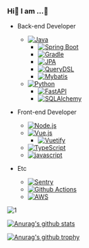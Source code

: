 ### Hi👋  I am ...🤔

- Back-end Developer
  - [![Java](https://img.shields.io/badge/Java-v17-darkred.svg?&logo=java)](https://www.java.com/)
    - [![Spring Boot](https://img.shields.io/badge/Spring%20Boot-v2.6-deepgreen.svg?&logo=spring)](https://spring.io/projects/spring-boot)
    - [![Gradle](https://img.shields.io/badge/Gradle-v7.4-darkblue.svg?&logo=gradle)](https://gradle.org/)
    - [![JPA](https://img.shields.io/badge/jpa-v2.6-deepgreen.svg?&logo=Spring)](https://spring.io/projects/spring-data-jpa)
    - [![QueryDSL](https://img.shields.io/badge/QueryDSL-v5.0-blue.svg?logo=querydsl)](https://querydsl.com/)
    - [![Mybatis](https://img.shields.io/badge/mybatis-v3.5-darkred.svg?&logo=mybatis)](https://mybatis.org/)
  - [![Python](https://img.shields.io/badge/python-v3.8-blue.svg?&logo=python)](https://docs.python.org/3.10/)
    - [![FastAPI](https://img.shields.io/badge/FastAPI-v0.73-teal.svg?logo=fastapi)](https://fastapi.tiangolo.com/)
    - [![SQLAlchemy](https://img.shields.io/badge/SQLAlchemy-v1.4-lightgray.svg?&logo=sqlalchemy)](https://docs.sqlalchemy.org/)
- Front-end Developer
  - [![Node.js](https://img.shields.io/badge/Node.js-v16-darkgreen.svg?logo=node.js)](https://nodejs.org/)
  - [![Vue.js](https://img.shields.io/badge/Vue.js-v2.6-deepgreen.svg?logo=vue.js)](https://kr.vuejs.org/v2/guide/index.html)
    - [![Vuetify](https://img.shields.io/badge/Vuetify-v2.6-blue.svg?logo=vuetify)](https://vuetifyjs.com/)
  - [![TypeScript](https://img.shields.io/badge/TypeScript-v4.5-blue.svg?logo=typescript)](https://www.typescriptlang.org/)
  - [![javascript](https://img.shields.io/badge/javascript-ESNext-orange.svg?logo=javascript)]()

- Etc
  - [![Sentry](https://img.shields.io/badge/Monitorning-Sentry-purple.svg?logo=sentry)](https://sentry.io/)
  - [![Github Actions](https://img.shields.io/badge/CI/CD-Github%20Actions-black.svg?logo=github)](https://github.com/features/actions)
  - [![AWS](https://img.shields.io/badge/Cloud-AWS-orange.svg?logo=aws)](https://aws.amazon.com/)

![1](https://github-readme-stats.vercel.app/api/top-langs/?username=bestheroz&theme=blue-green)

[![Anurag's github stats](https://github-readme-stats.vercel.app/api?username=bestheroz&theme=blue-green)](https://github.com/anuraghazra/github-readme-stats)

[![Anurag's github trophy](https://github-profile-trophy.vercel.app/?username=bestheroz&row=1)](https://github.com/ryo-ma/github-profile-trophy)



<!--
**bestheroz/bestheroz** is a ✨ _special_ ✨ repository because its `README.md` (this file) appears on your GitHub profile.

Here are some ideas to get you started:

- 🔭 I’m currently working on ...
- 🌱 I’m currently learning ...
- 👯 I’m looking to collaborate on ...
- 🤔 I’m looking for help with ...
- 💬 Ask me about ...
- 📫 How to reach me: ...
- 😄 Pronouns: ...
- ⚡ Fun fact: ...
-->
